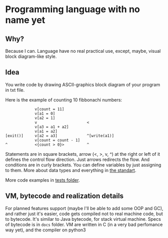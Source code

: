 # Programming language with no name yet
## Why?
Because I can. Language have no real practical use, except, maybe, visual block diagram-like style.

## Idea
You write code by drawing ASCII-graphics block diagram of your program in txt file.

Here is the example of counting 10 fibbonachi numbers:
```
             v[count = 11]
             v[a1 = 0]
             v[a2 = 1]
             v                      <
             v[a3 = a1 + a2]
             v[a1 = a2]
[exit()]     v[a2 = a3]             ^[write(a1)]
             v[count = count - 1]
^            <{count > 0}>          ^
```

Statements are in square brackets, arrow (<, >, v, ^) at the right or left of it defines the control flow direction. Just arrows redirects the flow. And conditions are in curly brackets.
You can define variables by just assigning to them. More about data types and everything in [the standart](tree/master/docs/Standart.md).

More code examples in [tests folder](tree/master/tests).

## VM, bytecode and realization details
For planned features support (maybe I'll be able to add some OOP and GC), and rather just it's easier, code gets compiled not to real machine code, but to bytecode. It's similar to Java bytecode, for stack virtual machine. Specs of bytecode is in `docs` folder. VM are written in C (in a very bad perfomance way yet), and the compiler on python3
